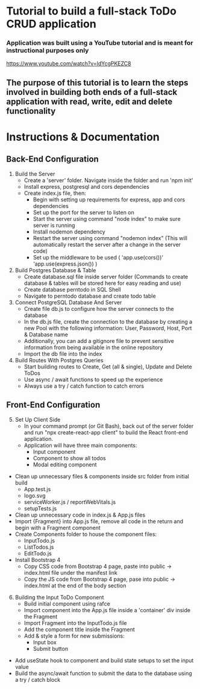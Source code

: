 # Tutorial to build a full-stack ToDo CRUD application

### Application was built using a YouTube tutorial and is meant for instructional purposes only
https://www.youtube.com/watch?v=ldYcgPKEZC8

## The purpose of this tutorial is to learn the steps involved in building both ends of a full-stack application with read, write, edit and delete functionality

# Instructions & Documentation

## Back-End Configuration

 1. Build the Server
    - Create a 'server' folder. Navigate inside the folder and run 'npm init'
    - Install express, postgresql and cors dependencies
    - Create index.js file, then:
       - Begin with setting up requirements for express, app and cors dependencies
       - Set up the port for the server to listen on
       - Start the server using command "node index" to make sure server is running
       - Install nodemon dependency
       - Restart the server using command "nodemon index" (This will automatically restart the server after a change in the server code)
       - Set up the middleware to be used (
            'app.use(cors())'
            'app.use(express.json())
        )
 2. Build Postgres Database & Table
    - Create database.sql file inside server folder (Commands to create database & tables will be stored here for easy reading and use)
    - Create database perntodo in SQL Shell
    - Navigate to perntodo database and create todo table
 3. Connect PostgreSQL Database And Server
    - Create file db.js to configure how the server connects to the database
    - In the db.js file, create the connection to the database by creating a new Pool with the following information: User, Password, Host, Port & Database name
    - Additionally, you can add a gitignore file to prevent sensitive information from being available in the online repository
    - Import the db file into the index
 4. Build Routes With Postgres Queries
    - Start building routes to Create, Get (all & single), Update and Delete ToDos
    - Use async / await functions to speed up the experience
    - Always use a try / catch function to catch errors
    
## Front-End Configuration

 5. Set Up Client Side
    - In your command prompt (or Git Bash), back out of the server folder and run "npx create-react-app client" to build the React front-end application.
    - Application will have three main components: 
       - Input component
       - Component to show all todos
       - Modal editing component
   - Clean up unnecessary files & components inside src folder from initial build
       - App.test.js
       - logo.svg
       - serviceWorker.js / reportWebVitals.js
       - setupTests.js
   - Clean up unnecessary code in index.js & App.js files
   - Import {Fragment} into App.js file, remove all code in the return and begin with a Fragment component
   - Create Components folder to house the component files:
       - InputTodo.js
       - ListTodos.js
       - EditTodo.js
   - Install Bootstrap 4
       - Copy CSS code from Bootstrap 4 page, paste into public -> index.html file under the manifest link
       - Copy the JS code from Bootstrap 4 page, pase into public -> index.html at the end of the body section
 6. Building the Input ToDo Component
    - Build initial component using rafce
    - Import component into the App.js file inside a 'container' div inside the Fragment
    - Import Fragment into the InputTodo.js file
    - Add the component title inside the Fragment
    - Add & style a form for new submissions:
        - Input box
        - Submit button 
   - Add useState hook to component and build state setups to set the input value
   - Build the async/await function to submit the data to the database using a try / catch block
